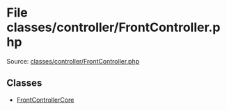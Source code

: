 File classes/controller/FrontController.php
=========
Source: [classes/controller/FrontController.php](https://github.com/PrestaShop/PrestaShop/blob/1.6.1.1/classes/controller/FrontController.php)


Classes
-------

* [FrontControllerCore](class.FrontControllerCore.md)

